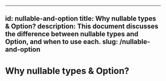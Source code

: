 ---
id: nullable-and-option
title: Why nullable types & Option?
description: This document discusses the difference between nullable types and Option, and when to use each.
slug: /nullable-and-option
 ---

# Why nullable types & Option?
